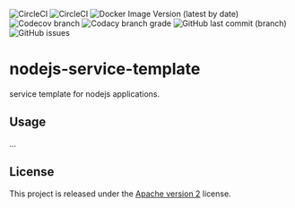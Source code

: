 ![CircleCI](https://img.shields.io/circleci/build/github/ShipyardSuite/nodejs-service-template/develop?label=build%20%28develop%29&logo=circleci&style=flat-square)
![CircleCI](https://img.shields.io/circleci/build/github/ShipyardSuite/nodejs-service-template/master?label=build%20%28master%29&logo=circleci&style=flat-square)
![Docker Image Version (latest by date)](https://img.shields.io/docker/v/shipyardsuite/nodejs-service-template?logo=docker&logoColor=ffffff&sort=date&style=flat-square)
![Codecov branch](https://img.shields.io/codecov/c/github/ShipyardSuite/nodejs-service-template/develop?label=coverage&logo=codecov&logoColor=ffffff&style=flat-square)
![Codacy branch grade](https://img.shields.io/codacy/grade/d2e0c2bbce094f269372a54aad540edd/develop?label=code%20quality%20&logo=codacy&style=flat-square)
![GitHub last commit (branch)](https://img.shields.io/github/last-commit/shipyardsuite/nodejs-service-template/develop?logo=github&style=flat-square)
![GitHub issues](https://img.shields.io/github/issues-raw/shipyardsuite/nodejs-service-template?logo=github&style=flat-square)

# nodejs-service-template
service template for nodejs applications.

## Usage

...

## License

This project is released under the [Apache version 2](LICENSE) license.
